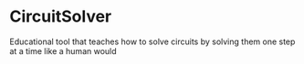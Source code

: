 # CircuitSolver
Educational tool that teaches how to solve circuits by solving them one step at a time like a human would
